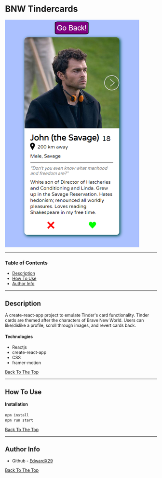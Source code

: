# BNW Tindercards

![Project Image](https://raw.githubusercontent.com/EdwardX29/bnw-tindercards/master/.github/images/projectImage.png)

---

### Table of Contents

- [Description](#description)
- [How To Use](#how-to-use)
- [Author Info](#author-info)

---

## Description

A create-react-app project to emulate Tinder's card functionality. Tinder cards are themed after the characters of Brave New World. Users can like/dislike a profile, scroll through images, and revert cards back.

#### Technologies

- Reactjs
- create-react-app
- CSS
- framer-motion

[Back To The Top](#bnw-tindercards)

---

## How To Use

#### Installation
```bash
npm install
npm run start
```

[Back To The Top](#bnw-tindercards)

---

## Author Info

- Github - [EdwardX29](https://github.com/EdwardX29)

[Back To The Top](#bnw-tindercards)